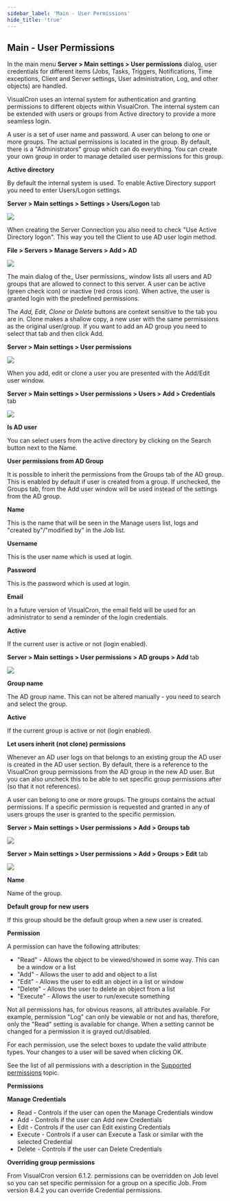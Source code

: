 ```yaml
---
sidebar_label: 'Main - User Permissions'
hide_title: 'true'
---
```


## Main - User Permissions

In the main menu **Server > Main settings > User permissions** dialog, user credentials for different items (Jobs, Tasks, Triggers, Notifications, Time exceptions, Client and Server settings, User administration, Log, and other objects) are handled.
 
VisualCron uses an internal system for authentication and granting permissions to different objects within VisualCron. The internal system can be extended with users or groups from Active directory to provide a more seamless login.
 
A user is a set of user name and password. A user can belong to one or more groups. The actual permissions is located in the group. By default, there is a "Administrators" group which can do everything. You can create your own group in order to manage detailed user permissions for this group.
 
**Active directory**

By default the internal system is used. To enable Active Directory support you need to enter Users/Logon settings.
 
**Server > Main settings > Settings > Users/Logon** tab

![](../../../static/img/servermainsettingsuserpermission.png)

When creating the Server Connection you also need to check "Use Active Directory logon". This way you tell the Client to use AD user login method.

**File > Servers > Manage Servers > Add > AD**

![](../../../static/img/fileserversmanageaddad.png)

The main dialog of the_ User permissions_ window lists all users and AD groups that are allowed to connect to this server. A user can be active (green check icon) or inactive (red cross icon). When active, the user is granted login with the predefined permissions.
 
The _Add, Edit, Clone_ or _Delete_ buttons are context sensitive to the tab you are in. Clone makes a shallow copy, a new user with the same permissions as the original user/group. If you want to add an AD group you need to select that tab and then click Add.
 
**Server > Main settings > User permissions**

![](../../../static/img/newpermissions.png)

When you add, edit or clone a user you are presented with the Add/Edit user window.
 
**Server > Main settings > User permissions > Users > Add > Credentials** tab

![](../../../static/img/servermainsettingsuserpermissionadd.png)

**Is AD user**

You can select users from the active directory by clicking on the Search button next to the Name.
 
**User permissions from AD Group**

It is possible to inherit the permissions from the Groups tab of the AD group. This is enabled by default if user is created from a group. If unchecked, the Groups tab, from the Add user window will be used instead of the settings from the AD group.
 
**Name**

This is the name that will be seen in the Manage users list, logs and "created by"/"modified by" in the Job list.
 
**Username**

This is the user name which is used at login.
 
**Password**

This is the password which is used at login.
 
**Email**

In a future version of VisualCron, the email field will be used for an administrator to send a reminder of the login credentials.
 
**Active**

If the current user is active or not (login enabled).

**Server > Main settings > User permissions > AD groups > Add** tab

![](../../../static/img/servermainsettingsuserpermissionadadd.png)

**Group name**

The AD group name. This can not be altered manually - you need to search and select the group.
 
**Active**

If the current group is active or not (login enabled).
 
**Let users inherit (not clone) permissions**

Whenever an AD user logs on that belongs to an existing group the AD user is created in the AD user section. By default, there is a reference to the VisualCron group permissions from the AD group in the new AD user. But you can also uncheck this to be able to set specific group permissions after (so that it not references).
 
 
A user can belong to one or more groups. The groups contains the actual permissions. If a specific permission is requested and granted in any of users groups the user is granted to the specific permission.
 
**Server > Main settings > User permissions > Add > Groups tab**

![](../../../static/img/servermainsettingsuserpermissionadgroupsadd.png)

**Server > Main settings > User permissions > Add > Groups > Edit** tab

![](../../../static/img/servermainsettingsuserpermissionaddgroupsaddedit.png)

**Name**

Name of the group.
 
**Default group for new users**

If this group should be the default group when a new user is created.
 
**Permission**

A permission can have the following attributes:
* "Read" - Allows the object to be viewed/showed in some way. This can be a window or a list
* "Add" - Allows the user to add and object to a list
* "Edit" - Allows the user to edit an object in a list or window
* "Delete" - Allows the user to delete an object from a list
* "Execute" - Allows the user to run/execute something
 
Not all permissions has, for obvious reasons, all attributes available. For example, permission "Log" can only be viewable or not and has, therefore, only the "Read" setting is available for change. When a setting cannot be changed for a permission it is grayed out/disabled.
 
For each permission, use the select boxes to update the valid attribute types. Your changes to a user will be saved when clicking OK.
 
See the list of all permissions with a description in the [Supported permissions](supportedpermissions) topic.
 
**Permissions**

**Manage Credentials**

* Read - Controls if the user can open the Manage Credentials window
* Add - Controls if the user can Add new Credentials
* Edit - Controls if the user can Edit existing Credentials
* Execute - Controls if a user can Execute a Task or similar with the selected Credential
* Delete - Controls if the user can Delete Credentials
 
 
**Overriding group permissions**

From VisualCron version 6.1.2. permissions can be overridden on Job level so you can set specific permission for a group on a specific Job. From version 8.4.2 you can override Credential permissions.